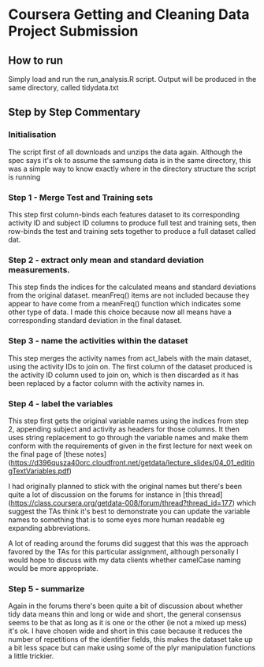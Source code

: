 # Coursera Getting and Cleaning Data Project Submission

## How to run
Simply load and run the run_analysis.R script.  Output will be produced in the
same directory, called tidydata.txt

## Step by Step Commentary
### Initialisation
The script first of all downloads and unzips the data again.  Although the spec
says it's ok to assume the samsung data is in the same directory, this was a
simple way to know exactly where in the directory structure the script is
running

### Step 1 - Merge Test and Training sets
This step first column-binds each features dataset to its corresponding activity
ID and subject ID columns to produce full test and training sets, then row-binds
the test and training sets together to produce a full dataset called dat.

### Step 2 - extract only mean and standard deviation measurements.
This step finds the indices for the calculated means and standard deviations
from the original dataset.  meanFreq() items are not included because they
appear to have come from a meanFreq() function which indicates some other type
of data.  I made this choice because now all means have a corresponding standard
deviation in the final dataset.

### Step 3 - name the activities within the dataset
This step merges the activity names from act_labels with the main dataset, using
the activity IDs to join on.  The first column of the dataset produced is the
activity ID column used to join on, which is then discarded as it has been
replaced by a factor column with the activity names in.

### Step 4 - label the variables
This step first gets the original variable names using the indices from step 2,
appending subject and activity as headers for those columns.
It then uses string replacement to go through the variable names and make them
conform with the requirements of given in the first lecture for next week on the
final page of [these notes]
(https://d396qusza40orc.cloudfront.net/getdata/lecture_slides/04_01_editingTextVariables.pdf)

I had originally planned to stick with the original names but there's been quite
a lot of discussion on the forums for instance in [this thread]
(https://class.coursera.org/getdata-008/forum/thread?thread_id=177) which suggest
the TAs think it's best to demonstrate you can update the variable names to
something that is to some eyes more human readable eg expanding abbreviations.

A lot of reading around the forums did suggest that this was the approach favored
by the TAs for this particular assignment, although personally I would hope to
discuss with my data clients whether camelCase naming would be more appropriate.

### Step 5 - summarize
Again in the forums there's been quite a bit of discussion about whether tidy
data means thin and long or wide and short, the general consensus seems to be
that as long as it is one or the other (ie not a mixed up mess) it's ok.  I have
chosen wide and short in this case because it reduces the number of repetitions
of the identifier fields, this makes the dataset take up a bit less space but
can make using some of the plyr manipulation functions a little trickier.